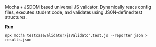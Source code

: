 
Mocha + JSDOM based universal JS validator.
Dynamically reads config files, executes student code,
and validates using JSON-defined test structures.

**Run**
```
npx mocha testcaseValidator/jsValidator.test.js --reporter json > results.json
```